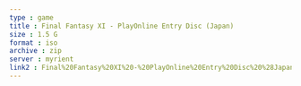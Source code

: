 ```yaml
---
type : game
title : Final Fantasy XI - PlayOnline Entry Disc (Japan)
size : 1.5 G
format : iso
archive : zip
server : myrient
link2 : Final%20Fantasy%20XI%20-%20PlayOnline%20Entry%20Disc%20%28Japan%29
---
```

